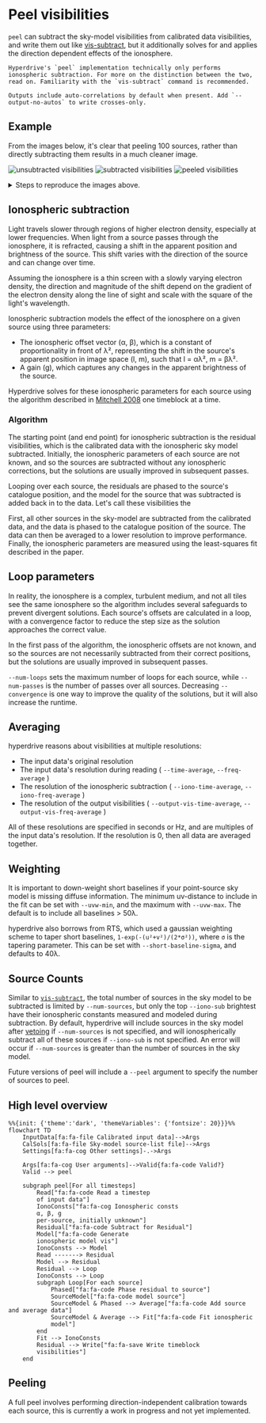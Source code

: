 # Peel visibilities

`peel` can subtract the sky-model visibilities from calibrated data visibilities, and write them out like [vis-subtract](../vis_subtract/intro.md), but it additionally solves for and applies the direction dependent effects of the ionosphere.

~~~admonish warning title="Work in progress"
Hyperdrive's `peel` implementation technically only performs ionospheric subtraction. For more on the distinction between the two, read on. Familiarity with the `vis-subtract` command is recommended.
~~~

~~~admonish tip title="Autos"
Outputs include auto-correlations by default when present. Add `--output-no-autos` to write crosses-only.
~~~

## Example

From the images below, it's clear that peeling 100 sources, rather than directly subtracting them
results in a much cleaner image.

![unsubtracted visibilities](unsubtracted.png)
![subtracted visibilities](subtracted.png)
![peeled visibilities](peeled.png)

<details>
<summary>Steps to reproduce the images above.</summary>

The images above were generated using mwa-demo with the following `demo/00_env.sh`

```bash
export obsid=1321103688

# preprocessing
export freqres_khz=40
export timeres_s=2
# calibration: only use the 11th timestep from the raw files
export apply_args="--timesteps 10"
export dical_name="_t10"

# peeling
export num_sources=100
export iono_sources=100
export num_passes=1
export num_loops=1
export freq_average=80kHz
export time_average=8s
export iono_freq_average=1280kHz
export iono_time_average=8s
export uvw_min=50lambda
export uvw_max=300lambda
export short_baseline_sigma=40
export convergence=0.9

# imaging
export briggs=0.5
export size=8000
export scale=0.0035502
export niter=10000000
export nmiter=5
export wsclean_args="-multiscale-gain 0.15 -join-channels -channels-out 4 -save-source-list -fit-spectral-pol 2"

# generate the peeled visibilities
demo/09_peel.sh

# generate the subtracted visibilities
export iono_sources=0
export peel_prefix="sub_"
demo/09_peel.sh

# image everything
demo/07_img.sh
```

</details>

## Ionospheric subtraction

Light travels slower through regions of higher electron density, especially at lower frequencies. When light from a source passes through the ionosphere, it is refracted, causing a shift in the apparent position and brightness of the source. This shift varies with the direction of the source and can change over time.

Assuming the ionosphere is a thin screen with a slowly varying electron density, the direction and magnitude of the shift depend on the gradient of the electron density along the line of sight and scale with the square of the light's wavelength.

Ionospheric subtraction models the effect of the ionosphere on a given source using three parameters:

- The ionospheric offset vector (α, β), which is a constant of proportionality in front of λ², representing the shift in the source's apparent position in image space (l, m), such that l = αλ², m = βλ².
- A gain (g), which captures any changes in the apparent brightness of the source.

Hyperdrive solves for these ionospheric parameters for each source using the algorithm described in [Mitchell 2008](https://ieeexplore.ieee.org/document/4703504) one timeblock at a time.

### Algorithm

The starting point (and end point) for ionospheric subtraction is the residual visibilities, which is the calibrated data with the ionospheric sky model subtracted. Initially, the ionospheric parameters of each source are not known, and so the sources are subtracted without any ionospheric corrections, but the solutions are usually improved in subsequent passes.

Looping over each source, the residuals are phased to the source's catalogue position, and the model for the source that was subtracted is added back in to the data. Let's call these visibilities the

First, all other sources in the sky-model are subtracted from the calibrated data, and the data is phased to the catalogue position of the source. The data can then be averaged to a lower resolution to improve performance. Finally, the ionospheric parameters are measured using the least-squares fit described in the paper.

## Loop parameters

In reality, the ionosphere is a complex, turbulent medium, and not all tiles see the same ionosphere so the algorithm includes several safeguards to prevent divergent solutions. Each source's offsets are calculated in a loop, with a convergence factor to reduce the step size as the solution approaches the correct value.

In the first pass of the algorithm, the ionospheric offsets are not known, and so the sources are not necessarily subtracted from their correct positions, but the solutions are usually improved in subsequent passes.

`--num-loops` sets the maximum number of loops for each source, while `--num-passes` is the number of passes over all sources. Decreasing `--convergence` is one way to improve the quality of the solutions, but it will also increase the runtime.

## Averaging

hyperdrive reasons about visibilities at multiple resolutions:

- The input data's original resolution
- The input data's resolution during reading ( `--time-average`, `--freq-average` )
- The resolution of the ionospheric subtraction ( `--iono-time-average`, `--iono-freq-average` )
- The resolution of the output visibilities ( `--output-vis-time-average`, `--output-vis-freq-average` )

All of these resolutions are specified in seconds or Hz, and are multiples of the input data's resolution. If the resolution is 0, then all data are averaged together.

## Weighting

It is important to down-weight short baselines if your point-source sky model is missing diffuse information. The minimum uv-distance to include in the fit can be set with `--uvw-min`, and the maximum with `--uvw-max`. The default is to include all baselines > 50λ.

hyperdrive also borrows from RTS, which used a gaussian weighting scheme to taper short baselines, `1-exp(-(u²+v²)/(2*σ²))`, where `σ` is the tapering parameter. This can be set with `--short-baseline-sigma`, and defaults to 40λ.

## Source Counts

Similar to [`vis-subtract`](../vis_subtract/intro.md), the total number of sources in the sky model to be subtracted is limited by `--num-sources`, but only the top `--iono-sub` brightest have their ionospheric constants measured and modeled during subtraction. By default, hyperdrive will include sources in the sky model after [vetoing](../vis_simulate/intro.md#vetoing) if `--num-sources` is not specified, and will ionospherically subtract all of these sources if `--iono-sub` is not specified. An error will occur if `--num-sources` is greater than the number of sources in the sky model.

Future versions of peel will include a `--peel` argument to specify the number of sources to peel.

## High level overview

~~~mermaid
%%{init: {'theme':'dark', 'themeVariables': {'fontsize': 20}}}%%
flowchart TD
    InputData[fa:fa-file Calibrated input data]-->Args
    CalSols[fa:fa-file Sky-model source-list file]-->Args
    Settings[fa:fa-cog Other settings]-.->Args

    Args[fa:fa-cog User arguments]-->Valid{fa:fa-code Valid?}
    Valid --> peel

    subgraph peel[For all timesteps]
        Read["fa:fa-code Read a timestep
        of input data"]
        IonoConsts["fa:fa-cog Ionospheric consts
        α, β, g
        per-source, initially unknown"]
        Residual["fa:fa-code Subtract for Residual"]
        Model["fa:fa-code Generate
        ionospheric model vis"]
        IonoConsts --> Model
        Read -------> Residual
        Model --> Residual
        Residual --> Loop
        IonoConsts --> Loop
        subgraph Loop[For each source]
            Phased["fa:fa-code Phase residual to source"]
            SourceModel["fa:fa-code model source"]
            SourceModel & Phased --> Average["fa:fa-code Add source and average data"]
            SourceModel & Average --> Fit["fa:fa-code Fit ionospheric
            model"]
        end
        Fit --> IonoConsts
        Residual --> Write["fa:fa-save Write timeblock
        visibilities"]
    end
~~~

## Peeling

A full peel involves performing direction-independent calibration towards each source, this is currently a work in progress and not yet implemented.

